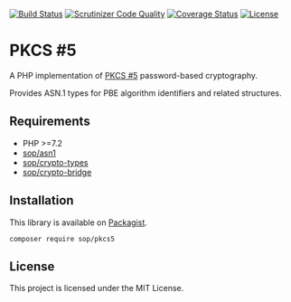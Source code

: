 [![Build Status](https://travis-ci.org/sop/pkcs5.svg?branch=master)](https://travis-ci.org/sop/pkcs5)
[![Scrutinizer Code Quality](https://scrutinizer-ci.com/g/sop/pkcs5/badges/quality-score.png?b=master)](https://scrutinizer-ci.com/g/sop/pkcs5/?branch=master)
[![Coverage Status](https://coveralls.io/repos/github/sop/pkcs5/badge.svg?branch=master)](https://coveralls.io/github/sop/pkcs5?branch=master)
[![License](https://poser.pugx.org/sop/pkcs5/license)](https://github.com/sop/pkcs5/blob/master/LICENSE)

# PKCS #5

A PHP implementation of [PKCS #5](https://tools.ietf.org/html/rfc2898)
password-based cryptography.

Provides ASN.1 types for PBE algorithm identifiers and related structures.

## Requirements

-   PHP >=7.2
-   [sop/asn1](https://github.com/sop/asn1)
-   [sop/crypto-types](https://github.com/sop/crypto-types)
-   [sop/crypto-bridge](https://github.com/sop/crypto-bridge)

## Installation

This library is available on
[Packagist](https://packagist.org/packages/sop/pkcs5).

    composer require sop/pkcs5

## License

This project is licensed under the MIT License.
